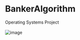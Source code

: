 # BankerAlgorithm
Operating Systems Project
<br><br>
![image](https://user-images.githubusercontent.com/94094992/203172326-f18c88d4-5497-49d3-a436-89ddfc2ac614.png)
